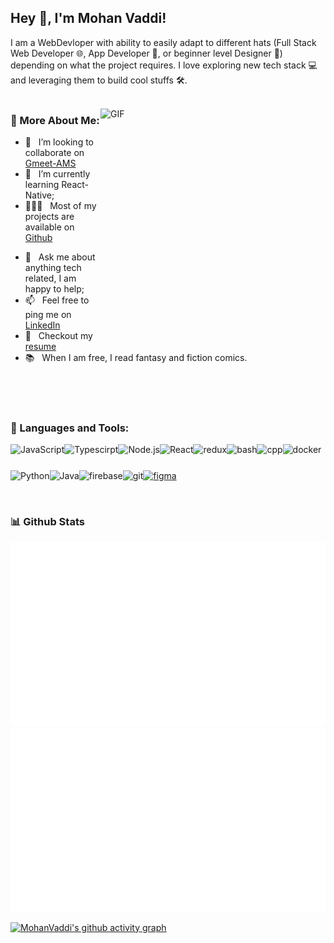 ## Hey 👋, I'm Mohan Vaddi!
<!-- 
<a href='#'><img align='left' alt="linkedin" src="https://raw.githubusercontent.com/rahul-jha98/rahul-jha98/561d474902b59c7429ec22bb73e225696c27b202/assets/linkedin.svg" height='18px'/></a>
<a href='#'><img align='left' alt="twitter" src="https://raw.githubusercontent.com/rahul-jha98/rahul-jha98/561d474902b59c7429ec22bb73e225696c27b202/assets/twitter.svg" height='18px'/></a>
 -->


I am a WebDevloper with ability to easily adapt to different hats (Full Stack Web Developer 🌐, App Developer 📱, or beginner level Designer 🎨) depending on what the project requires. I love exploring new tech stack 💻 and leveraging them to build cool stuffs 🛠️. 
<br/>
<br/>

<img align="right" alt="GIF" src="https://raw.githubusercontent.com/rahul-jha98/rahul-jha98/main/techstack.gif" width="360px" height='360px'/>
  
### 🧐 More About Me:

<!-- - 🔭 &nbsp; I’m currently working on **** -->
- 🤝 &nbsp; I’m looking to collaborate on [Gmeet-AMS](https://github.com/mohanvaddi/Gmeet-AMS)
- 🌱 &nbsp; I’m currently learning React-Native; 
- 👨🏻‍💻 &nbsp; Most of my projects are available on [Github](https://github.com/mohanvaddi?tab=repositories)
<!-- - 🎨 &nbsp; Using [this svg](https://storyset.com/illustration/javascript-frameworks/amico) and Figma I made 👉 -->
- 💬 &nbsp; Ask me about anything tech related, I am happy to help;
- 📫 &nbsp; Feel free to ping me on [LinkedIn](https://www.linkedin.com/in/mohanvaddi/)
- 📝 &nbsp; Checkout my [resume](#)
- 📚 &nbsp; When I am free, I read fantasy and fiction comics.

<br>
<br>
<br>

### 🔨 Languages and Tools:
<a href="https://developer.mozilla.org/en-US/docs/Web/JavaScript" target="_blank"> <img align="left" alt="JavaScript" height ="42px"  src="https://raw.githubusercontent.com/rahul-jha98/github_readme_icons/main/language_and_tools/square/javascript/javascript.svg"> </a>
<a href="https://www.typescriptlang.org/" target="_blank"><img align="left" alt="Typescirpt" height ="42px" src="https://raw.githubusercontent.com/rahul-jha98/github_readme_icons/main/language_and_tools/square/typescript/typescript.svg"></a>
<a href="https://nodejs.org" target="_blank"><img align="left" alt="Node.js" height ="42px" src="https://raw.githubusercontent.com/rahul-jha98/github_readme_icons/main/language_and_tools/square/node/node.svg"></a>
<a href="https://reactjs.org/" target="_blank"> <img align="left" alt="React" height ="42px" src="https://raw.githubusercontent.com/rahul-jha98/github_readme_icons/main/language_and_tools/square/react/react.svg"></a>
<a href="https://reactjs.org/" target="_blank"> <img align="left" alt="redux" height ="42px" src="https://raw.githubusercontent.com/rahul-jha98/github_readme_icons/main/language_and_tools/square/redux/redux.svg"></a>
<!-- <a href="https://www.python.org" target="_blank"><img align="left" alt="flutter" height ="42px" src="https://raw.githubusercontent.com/rahul-jha98/github_readme_icons/main/language_and_tools/square/flutter/flutter.svg"></a> -->
<a href="https://www.python.org" target="_blank"><img align="left" alt="bash" height ="42px" src="https://raw.githubusercontent.com/rahul-jha98/github_readme_icons/main/language_and_tools/square/bash/bash.svg"></a>
<a href="https://www.python.org" target="_blank"><img align="left" alt="cpp" height ="42px" src="https://raw.githubusercontent.com/rahul-jha98/github_readme_icons/main/language_and_tools/square/c++/c++.svg"></a>
<a href="https://www.python.org" target="_blank"><img align="left" alt="docker" height ="42px" src="https://raw.githubusercontent.com/rahul-jha98/github_readme_icons/main/language_and_tools/square/docker/docker.svg"></a>
<a href="https://www.python.org" target="_blank"><img align="left" alt="Python" height ="42px" src="https://raw.githubusercontent.com/rahul-jha98/github_readme_icons/main/language_and_tools/square/python/python.svg"></a>
<a href="https://www.java.com" target="_blank"><img align="left" alt="Java" height ="42px" src="https://raw.githubusercontent.com/rahul-jha98/github_readme_icons/main/language_and_tools/square/java/java.svg"></a>
<a href="https://firebase.google.com/" target="_blank"> <img align="left" src="https://raw.githubusercontent.com/rahul-jha98/github_readme_icons/main/language_and_tools/square/firebase/firebase.svg" alt="firebase" height ="42px"/> </a>

<a href="https://git-scm.com/" target="_blank"> <img src="https://raw.githubusercontent.com/rahul-jha98/github_readme_icons/main/language_and_tools/square/git-scm/git-scm.svg" align="left" alt="git" height='42px'/> </a>
<a href="https://www.figma.com/" target="_blank"> <img src="https://raw.githubusercontent.com/rahul-jha98/github_readme_icons/main/language_and_tools/square/figma/figma.svg" alt="figma" height='42px'/> </a>

<br>


### 📊 Github Stats
<!-- <a href='https://github.com/MohanVaddi/github-stats'> -->

  ![Overview](https://github.com/mohanvaddi/github-stats/blob/master/generated/overview.svg)
  ![Languages](https://github.com/mohanvaddi/github-stats/blob/master/generated/languages.svg)

<!-- </a> -->
[![MohanVaddi's github activity graph](https://activity-graph.herokuapp.com/graph?username=mohanvaddi&theme=gotham)](https://github.com/ashutosh00710/github-readme-activity-graph)


<br>

<!-- ### 🛠️ My Projects -->
<!-- <a href="#" target="_blank"> <img alt="Gmeet-AMS" src="#" height="68" align="left"> </a> -->
